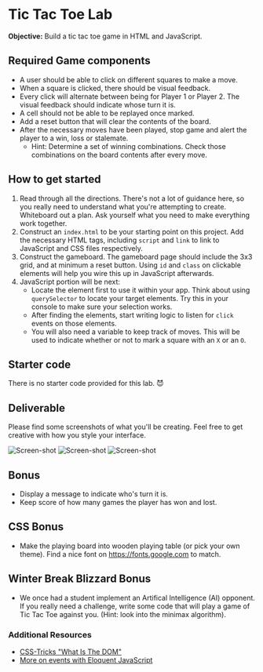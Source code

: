 # Tic Tac Toe Lab

**Objective:** Build a tic tac toe game in HTML and JavaScript.

## Required Game components
* A user should be able to click on different squares to make a move.
* When a square is clicked, there should be visual feedback.
* Every click will alternate between being for Player 1 or Player 2. The visual feedback should indicate whose turn it is.
* A cell should not be able to be replayed once marked.
* Add a reset button that will clear the contents of the board.
* After the necessary moves have been played, stop game and alert the player to a win, loss or stalemate.
    * Hint: Determine a set of winning combinations. Check those
      combinations on the board contents after every move.

## How to get started
1. Read through all the directions. There's not a lot of guidance here, so you really need to understand what you're attempting to create. Whiteboard out a plan. Ask yourself what you need to make everything work together.
2. Construct an `index.html` to be your starting point on this
   project. Add the necessary HTML tags, including `script` and
   `link` to link to JavaScript and CSS files respectively.
3. Construct the gameboard. The gameboard page should include the 3x3 grid,
   and at minimum a reset button. Using `id` and `class` on clickable
   elements will help you wire this up in JavaScript afterwards.
4. JavaScript portion will be next:
	* Locate the element first to use it within your app. Think about
     using `querySelector` to locate your target elements.
     Try this in your console to make sure your selection works.
	* After finding the elements, start writing logic to listen for
      `click` events on those elements.
	* You will also need a variable to keep track of moves. This
      will be used to indicate whether or not to mark a square with an `X` or an `O`.
      
## Starter code

There is no starter code provided for this lab. 😈

## Deliverable

Please find some screenshots of what you'll be creating.  Feel free to get creative with how you style your interface.

![Screen-shot](assets/kz2L9f9.png)
![Screen-shot](assets/d8lFshD.png)
![Screen-shot](assets/Jw6hhcA.png)

## Bonus
* Display a message to indicate who's turn it is.
* Keep score of how many games the player has won and lost.

## CSS Bonus
* Make the playing board into wooden playing table (or pick your own theme). Find a nice font on https://fonts.google.com to match.

## Winter Break Blizzard Bonus
* We once had a student implement an Artifical Intelligence (AI)
  opponent. If you really need a challenge, write some code that will
  play a game of Tic Tac Toe against you. (Hint: look into the minimax
  algorithm).

### Additional Resources

- [CSS-Tricks "What Is The DOM"](https://css-tricks.com/dom/)
- [More on events with Eloquent JavaScript](http://eloquentjavascript.net/14_event.html)
